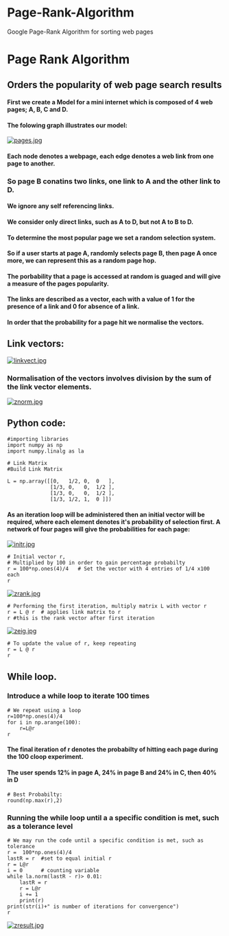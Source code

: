 # Page-Rank-Algorithm
Google Page-Rank Algorithm for sorting web pages

# Page Rank Algorithm
## Orders the popularity of web page search results
#### First we create a Model for a mini internet which is composed of 4 web pages; A, B, C and D.
#### The folowing graph illustrates our model:
[![pages.jpg](https://i.postimg.cc/6TJT6Yh5/pages.jpg)](https://postimg.cc/XBLnQKhT)
#### Each node denotes a webpage, each edge denotes a web link from one page to another.
### So page B conatins two links, one link to A and the other link to D.
#### We ignore any self referencing links.
#### We consider only direct links, such as A to D, but not A to B to D.

#### To determine the most popular page we set a random selection system.
#### So if a user starts at page A, randomly selects page B, then page A once more, we can represent this as a random page hop.
#### The porbability that a page is accessed at random is guaged and will give a measure of the pages popularity.
#### The links are described as a vector, each with a value of 1 for the presence of a link and 0 for absence of a link.
#### In order that the probability for a page hit we normalise the vectors.

## Link vectors:
[![linkvect.jpg](https://i.postimg.cc/pdhTjw1X/linkvect.jpg)](https://postimg.cc/GBRdw5CZ)

### Normalisation of the vectors involves division by the sum of the link vector elements.

[![znorm.jpg](https://i.postimg.cc/Y9RJC9f4/znorm.jpg)](https://postimg.cc/MMcsszLx)


## Python code:
```
#importing libraries
import numpy as np
import numpy.linalg as la
```
```
# Link Matrix
#Build Link Matrix

L = np.array([[0,   1/2, 0,  0   ],
              [1/3, 0,   0,  1/2 ],
              [1/3, 0,   0,  1/2 ],
              [1/3, 1/2, 1,  0 ]])
```

#### As an iteration loop will be administered then an initial vector will be required, where each element denotes it's probability of selection first. A network of four pages will give the probabilities for each page:
[![initr.jpg](https://i.postimg.cc/fTcgzkzM/initr.jpg)](https://postimg.cc/dL09nsZf)

```
# Initial vector r,
# Multiplied by 100 in order to gain percentage probabilty
r = 100*np.ones(4)/4   # Set the vector with 4 entries of 1/4 x100 each
r    
```
[![zrank.jpg](https://i.postimg.cc/RVhN9JQH/zrank.jpg)](https://postimg.cc/svFV4XLj)

```
# Performing the first iteration, multiply matrix L with vector r
r = L @ r  # applies link matrix to r
r #this is the rank vector after first iteration
```


[![zeig.jpg](https://i.postimg.cc/2Svj8QqV/zeig.jpg)](https://postimg.cc/QF8ZfWJ3)

```
# To update the value of r, keep repeating 
r = L @ r 
r
```

## While loop.
### Introduce a while loop to iterate 100 times
```
# We repeat using a loop
r=100*np.ones(4)/4
for i in np.arange(100):
    r=L@r
r
```
#### The final iteration of r denotes the probabilty of hitting each page during the 100 cloop experiment.
#### The user spends 12% in page A, 24% in page B and 24% in C, then 40% in D
```
# Best Probabilty:
round(np.max(r),2)
```
### Running the while loop until a a specific condition is met, such as a tolerance level
```
# We may run the code until a specific condition is met, such as tolerance
r =  100*np.ones(4)/4
lastR = r  #set to equal initial r
r = L@r
i = 0      # counting variable
while la.norm(lastR - r)> 0.01:
    lastR = r
    r = L@r
    i += 1
    print(r)
print(str(i)+" is number of iterations for convergence")
r
```
[![zresult.jpg](https://i.postimg.cc/N0CQdpSC/zresult.jpg)](https://postimg.cc/5Hvc0qx8)


